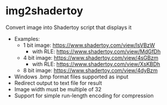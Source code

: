 # img2shadertoy
Convert image into Shadertoy script that displays it
* Examples:
  * 1 bit image: https://www.shadertoy.com/view/lsVBzW
    * with RLE: https://www.shadertoy.com/view/MdGfDh
  * 4 bit image: https://www.shadertoy.com/view/4sGBzm
    * with RLE: https://www.shadertoy.com/view/XsKBDh
  * 8 bit image: https://www.shadertoy.com/view/4dyBzm
* Windows .bmp format files supported as input
* Redirect output to text file for result
* Image width must be multiple of 32
* Support for simple run-length encoding for compression
